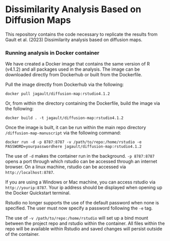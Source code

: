 # Dissimilarity Analysis Based on Diffusion Maps

This repository contains the code necessary to replicate the results from Gault et al. (2023) Dissimilarity analysis based on diffusion maps. 

### Running analysis in Docker container

We have created a Docker image that contains the same version of R (v4.1.2) and all packages used in the analysis. The image can be downloaded directly from Dockerhub or built from the Dockerfile. 

Pull the image directly from Dockerhub via the following:

`docker pull jagault/diffusion-map:rstudio4.1.2`

Or, from within the directory containing the Dockerfile, build the image via the following:

`docker build . -t jagault/diffusion-map:rstudio4.1.2`  

Once the image is built, it can be run within the main repo directory `/diffusion-map-manuscript` via the following command:

`docker run -d -p 8787:8787 -v /path/to/repo:/home/rstudio -e PASSWORD=yourpasswordhere jagault/diffusion-map:rstudio4.1.2`  

The use of `-d` makes the container run in the background. `-p 8787:8787` opens a port through which rstudio can be accessed through an internet browser. On a linux machine, rstudio can be accessed via `http://localhost:8787`.  

If you are using a Windows or Mac machine, you can access rstudio via `http://yourip:8787`. Your ip address should be displayed when opening up the Docker Quickstart terminal.  

Rstudio no longer supports the use of the default password when none is specified. The user must now specify a password following the `-e` tag. 

The use of `-v /path/to/repo:/home/rstudio` will set up a bind mount between the project repo and rstudio within the container. All files within the repo will be available within Rstudio and saved changes will persist outside of the container.